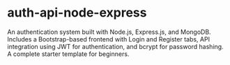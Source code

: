 ﻿# auth-api-node-express

An authentication system built with Node.js, Express.js, and MongoDB. Includes a Bootstrap-based frontend with Login and Register tabs, API integration using JWT for authentication, and bcrypt for password hashing. A complete starter template for beginners.
